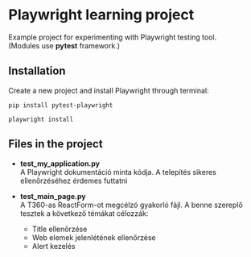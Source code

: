 # Playwright learning project
Example project for experimenting with Playwright testing tool.  
(Modules use **pytest** framework.)

## Installation
Create a new project and install Playwright through terminal:
```commandline
pip install pytest-playwright
```

```commandline
playwright install
```

## Files in the project

* __test_my_application.py__  
A Playwright dokumentáció minta kódja. A telepítés sikeres ellenőrzéséhez érdemes futtatni


* __test_main_page.py__  
A T360-as ReactForm-ot megcélzó gyakorló fájl. A benne szereplő tesztek a következő témákat
célozzák:
  * Title ellenőrzése
  * Web elemek jelenlétének ellenőrzése
  * Alert kezelés

